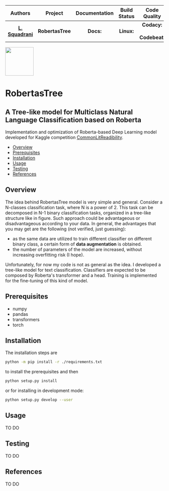 | **Authors**  | **Project** |  **Documentation** | **Build Status** | **Code Quality** | **Coverage** |
|:------------:|:-----------:|:------------------:|:----------------:|:----------------:|:------------:|
| [**L. Squadrani**](https://github.com/lorenzosquadrani) <br/> | **RobertasTree** <br/> | **Docs:**  |  **Linux:** <br/> | **Codacy:** <br/> <br/> **Codebeat:** <br/>  | **CodeCov:** <br/>  |


<a href="https://www.google.com/search?q=pera&oq=pera&aqs=chrome..69i57.783j0j1&sourceid=chrome&ie=UTF-8">
  <div class="image">
    <img src="https://icons.iconarchive.com/icons/alex-t/fresh-fruit/256/pear-icon.png" width="90" height="90">
  </div>
</a>


# RobertasTree

## A Tree-like model for Multiclass Natural Language Classification based on Roberta

Implementation and optimization of Roberta-based Deep Learning model developed for Kaggle competition [CommonLitReadibility](https://www.kaggle.com/c/commonlitreadabilityprize).

* [Overview](#overview)
* [Prerequisites](#prerequisites)
* [Installation](#installation)
* [Usage](#usage)
* [Testing](#testing)
* [References](#references)



## Overview
The idea behind RobertasTree model is very simple and general. Consider a N-classes classification task, where N is a power of 2. This task can be decomposed in N-1 binary classification tasks, organized in a tree-like structure like in figure. Such approach could be advantageous or disadvantageous according to your data. In general, the advantages that you may get are the following (not verified, just guessing):

* as the same data are utilized to train different classifier on different binary class, a certain form of **data augmentation** is obtained.
* the number of parameters of the model are increased, without increasing overfitting risk (I hope).

Unfortunately, for now my code is not as general as the idea. I developed a tree-like model for text classification. Classifiers are expected to be composed by Roberta's transformer and a head. Training is implemented for the fine-tuning of this kind of model.


## Prerequisites
* numpy
* pandas
* transformers
* torch


## Installation
The installation steps are

```bash
python -m pip install -r ./requirements.txt
```

to install the prerequisites and then

```bash
python setup.py install
```

or for installing in development mode:

```bash
python setup.py develop --user
```

## Usage
TO DO

## Testing
TO DO

## References
TO DO
